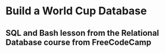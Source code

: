 # Build a World Cup Database

## SQL and Bash lesson from the Relational Database course from FreeCodeCamp
